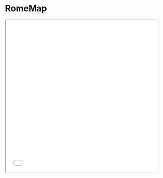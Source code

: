 # RomeMap
<iframe src="qgis2web_2024_04_11-12_50_33_296875/map.html" height="500" width="500"></iframe> 
